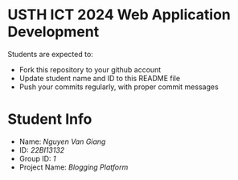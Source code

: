 USTH ICT 2024 Web Application Development
=====================================================

Students are expected to:

* Fork this repository to your github account
* Update student name and ID to this README file
* Push your commits regularly, with proper commit messages

Student Info
=======================

* Name: *Nguyen Van Giang*
* ID: *22BI13132*
* Group ID: *1*
* Project Name: *Blogging Platform*
